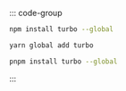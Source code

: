 ::: code-group

```bash [npm]
npm install turbo --global
```

```bash [yarn]
yarn global add turbo
```

```bash [pnpm]
pnpm install turbo --global
```

:::
